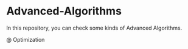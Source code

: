 # Advanced-Algorithms
In this repository, you can check some kinds of Advanced Algorithms.

@ Optimization
